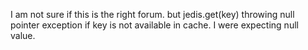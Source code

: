 I am not sure if this is the right forum.
but jedis.get(key) throwing null pointer exception if key is not available in cache. I were expecting null value.
